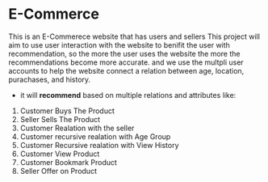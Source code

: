 # E-Commerce 
This is an E-Commerece website that has users and  sellers This project will aim to use user interaction with the website to benifit the user with recommendation, so the more the user
uses the website the more the recommendations become more accurate.
and we use the multpli user accounts to help the website connect a relation between age, location, purachases, and history.

+ it will __recommend__ based on multiple  relations and attributes like:
1. Customer Buys The Product 
2. Seller Sells The Product 
3. Customer Realation with the seller 
1. Customer recursive realation with Age Group
1. Customer Recursive realation with View History
1. Customer View Product 
1. Customer Bookmark Product
1. Seller Offer on Product 